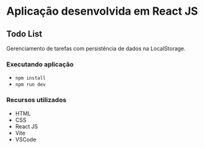 # Aplicação desenvolvida em React JS

## Todo List

Gerenciamento de tarefas com persistência de dados na LocalStorage.

### Executando aplicação

- `npm install`
- `npm run dev`

### Recursos utilizados

- HTML
- CSS
- React JS
- Vite
- VSCode
